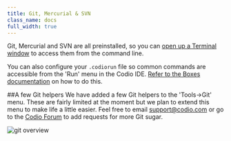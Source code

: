 ```yaml
---
title: Git, Mercurial & SVN
class_name: docs
full_width: true
---
```


Git, Mercurial and SVN are all preinstalled, so you can [open up a Terminal window](/docs/boxes/terminal) to access them from the command line.

You can also configure your `.codiorun` file so common commands are accessible from the 'Run' menu in the Codio IDE. [Refer to the Boxes documentation](/docs/boxes/run) on how to do this.

##A few Git helpers
We have added a few Git helpers to the 'Tools->Git' menu. These are fairly limited at the moment but we plan to extend this menu to make life a little easier. Feel free to email support@codio.com or go to the [Codio Forum](http://forum.codio.com) to add requests for more Git sugar.

![git overview](/img/docs/git-overview.png)